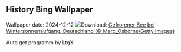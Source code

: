 ## History Bing Wallpaper
Wallpaper date: 2024-12-12
![](https://www.bing.com/th?id=OHR.FrozenLakebyWintrySunrise_DE-DE6146213126_UHD.jpg&w=1000)Download: [Gefrorener See bei Wintersonnenaufgang, Deutschland (© Marc_Osborne/Getty Images)](https://www.bing.com/th?id=OHR.FrozenLakebyWintrySunrise_DE-DE6146213126_UHD.jpg)

Auto get programm by LtgX
